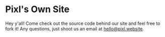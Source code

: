 # Pixl's Own Site

Hey y'all! Come check out the source code behind our site and feel free to fork it! Any questions, just shoot us an email at hello@pixl.website.
